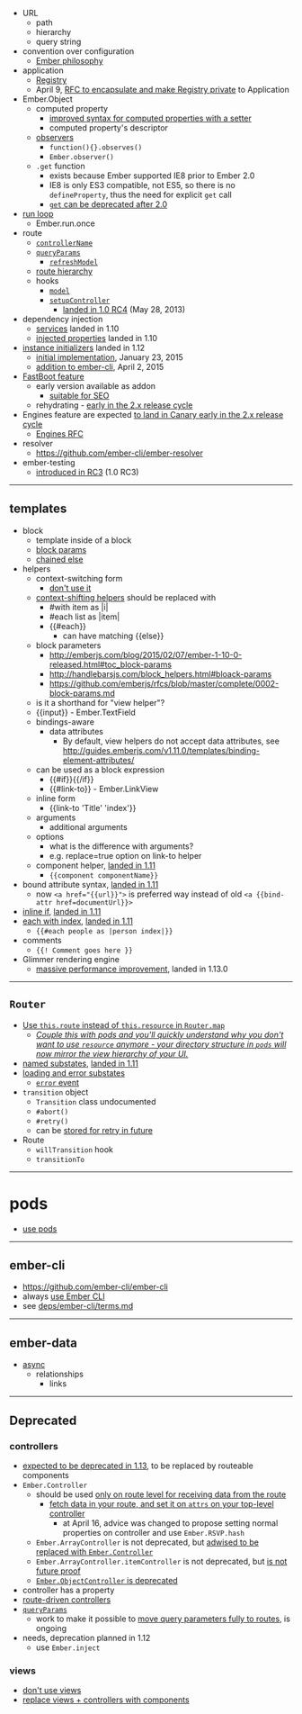 * URL
  * path
  * hierarchy
  * query string
* convention over configuration
  * [Ember philosophy](http://www.ember-cli.com/#addon-conventions)
* application
  * [Registry](https://github.com/emberjs/ember.js/pull/9981)
  * April 9, [RFC to encapsulate and make Registry private](https://github.com/emberjs/rfcs/pull/46) to Application
* Ember.Object
  * computed property
    * [improved syntax for computed properties with a setter](http://emberjs.com/deprecations/v1.x/#toc_computed-properties-with-a-shared-getter-and-setter)
    * computed property's descriptor
  * [observers](http://guides.emberjs.com/v1.12.0/object-model/observers/)
    * `function(){}.observes()`
    * `Ember.observer()`
  * `.get` function
    * exists because Ember supported IE8 prior to Ember 2.0
    * IE8 is only ES3 compatible, not ES5, so there is no `defineProperty`, thus the need for explicit `get` call
    * [`get` can be deprecated after 2.0][preparing-for-2.0]
* [run loop](deps/backburner.js/run-loop.md)
  * Ember.run.once
* route
  * [`controllerName`][query-params]
  * [`queryParams`][query-params]
    * [`refreshModel`][query-params]
  * [route hierarchy][query-params]
  * hooks
    * [`model`][query-params]
    * [`setupController`][query-params]
      * [landed in 1.0 RC4][1.0-rc4] (May 28, 2013)
* dependency injection
  * [services][run-up-to-two] landed in 1.10
  * [injected properties][ember-1.10.0] landed in 1.10
* [instance initializers][run-up-to-two] landed in 1.12
  * [initial implementation](https://github.com/emberjs/ember.js/pull/10256), January 23, 2015
  * [addition to ember-cli](https://github.com/ember-cli/ember-cli/issues/3159), April 2, 2015
* [FastBoot feature][another-two]
  * early version available as addon
    * [suitable for SEO][another-two]
  * rehydrating - [early in the 2.x release cycle][another-two]
* Engines feature are expected [to land in Canary early in the 2.x release cycle][another-two]
  * [Engines RFC](https://github.com/tomdale/rfcs/blob/master/active/0000-engines.md)
* resolver
  * https://github.com/ember-cli/ember-resolver
* ember-testing
  * [introduced in RC3][1.0-rc4] (1.0 RC3)

---

## templates

* block
  * template inside of a block
  * [block params][run-up-to-two]
  * [chained else][run-up-to-two]
* helpers
  * context-switching form
    * [don't use it][future-proof]
  * [context-shifting helpers][another-two] should be replaced with
    * #with item as |i|
    * #each list as |item|
    * {{#each}}
      * can have matching {{else}}
  * block parameters
    * http://emberjs.com/blog/2015/02/07/ember-1-10-0-released.html#toc_block-params
    * http://handlebarsjs.com/block_helpers.html#bloack-params
    * https://github.com/emberjs/rfcs/blob/master/complete/0002-block-params.md
  * is it a shorthand for "view helper"?
  * {{input}} - Ember.TextField
  * bindings-aware
    * data attributes
      * By default, view helpers do not accept data attributes, see http://guides.emberjs.com/v1.11.0/templates/binding-element-attributes/
  * can be used as a block expression
    * {{#if}}{{/if}}
    * {{#link-to}} - Ember.LinkView
  * inline form
    * {{link-to 'Title' 'index'}}
  * arguments
    * additional arguments
  * options
    * what is the difference with arguments?
    * e.g. replace=true option on link-to helper
  * component helper, [landed in 1.11][preparing-for-2.0]
    * `{{component componentName}}`
* bound attribute syntax, [landed in 1.11][preparing-for-2.0]
  * now `<a href="{{url}}">` is preferred way instead of old `<a {{bind-attr href=documentUrl}}>`
* [inline if][preparing-for-2.0], [landed in 1.11][preparing-for-2.0]
* [each with index][preparing-for-2.0], [landed in 1.11][preparing-for-2.0]
  * `{{#each people as |person index|}}`
* comments
  * `{{! Comment goes here }}`
* Glimmer rendering engine
  * [massive performance improvement][preparing-for-2.0], landed in 1.13.0

---

## `Router`

* [Use `this.route` instead of `this.resource` in `Router.map`][future-proof]
  * [_Couple this with pods and you'll quickly understand why you don't want to use `resource` anymore - your directory structure in `pods` will now mirror the view hierarchy of your UI._][future-proof]
* [named substates](http://emberjs.com/blog/2015/03/27/ember-1-11-0-released.html#toc_named-substates), [landed in 1.11][preparing-for-2.0]
* [loading and error substates](http://guides.emberjs.com/v1.12.0/routing/loading-and-error-substates/)
  * [`error` event](http://emberjs.com/api/classes/Ember.Route.html#event_error)
* `transition` object
  * `Transition` class undocumented
  * `#abort()`
  * `#retry()`
  * can be [stored for retry in future](http://guides.emberjs.com/v1.10.0/routing/preventing-and-retrying-transitions/)
* Route
  * `willTransition` hook
  * `transitionTo`
 
---

# pods

* [use pods][future-proof]

---

## ember-cli

* https://github.com/ember-cli/ember-cli
* always [use Ember CLI][future-proof]
* see [deps/ember-cli/terms.md](deps/ember-cli/terms.md)

---

## ember-data

* [async](http://emberjs.com/blog/2014/03/18/the-road-to-ember-data-1-0.html#toc_async-relationships)
  * relationships
    * links

---

## Deprecated

### controllers

* [expected to be deprecated in 1.13][preparing-for-2.0], to be replaced by routeable components
* `Ember.Controller`
  * should be used [only on route level for receiving data from the route][future-proof]
    * [fetch data in your route, and set it on `attrs` on your top-level controller][future-proof]
      * at April 16, advice was changed to propose setting normal properties on controller and use `Ember.RSVP.hash`
  * `Ember.ArrayController` is not deprecated, but [adwised to be replaced with `Ember.Controller`][future-proof]
  * `Ember.ArrayController.itemController` is not deprecated, but [is not future proof][future-proof]
  * [`Ember.ObjectController` is deprecated](http://emberjs.com/deprecations/v1.x/#toc_objectcontroller)
* controller has a property
* [route-driven controllers][query-params]
* [`queryParams`][query-params]
  * work to make it possible to [move query parameters fully to routes][another-two], is ongoing
* needs, deprecation planned in 1.12
  * use `Ember.inject`

### views

* [don't use views][future-proof]
* [replace views + controllers with components][future-proof]

[query-params]: http://guides.emberjs.com/v1.10.0/routing/query-params/
[run-up-to-two]: http://emberjs.com/blog/2015/05/10/run-up-to-two-oh.html
[another-two]: http://emberjs.com/blog/2015/05/24/another-two-oh-status-update.html
[ember-1.10.0]: http://emberjs.com/blog/2015/02/07/ember-1-10-0-released.html
[ember-1.11.0]: http://emberjs.com/blog/2015/03/27/ember-1-11-0-released.html
[1.0-rc4]: http://emberjs.com/blog/2013/05/28/ember-1-0-rc4.html
[future-proof]: https://gist.github.com/samselikoff/1d7300ce59d216fdaf97
[preparing-for-2.0]: https://www.youtube.com/watch?v=wsydQzQF4Ww
